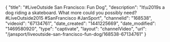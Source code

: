 {
    "title": "#LiveOutside San Francisco: Fun Dog",
    "description": "It\u2019s a dog riding a skateboard. What more could you possibly need? #LiveOutside2015 #SanFrancisco #JanSport",
    "channelid": "168538",
    "videoid": "67134761",
    "date_created": "1441225669",
    "date_modified": "1469580920",
    "type": "captivate",
    "layout": "channelVideo",
    "url": "\/jansport\/liveoutside-san-francisco-fun-dog\/168538-67134761"
}